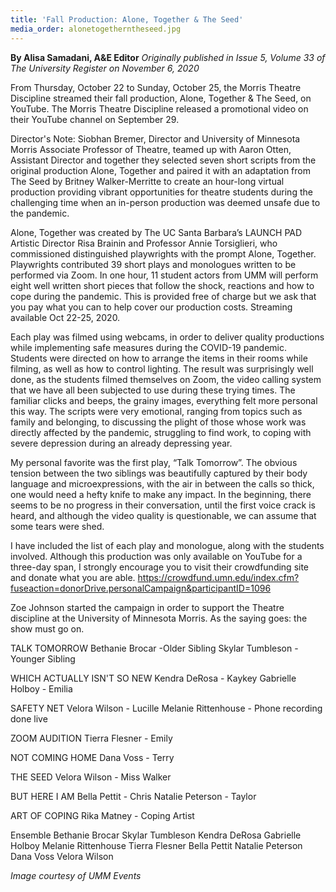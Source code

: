 ```yaml
---
title: 'Fall Production: Alone, Together & The Seed'
media_order: alonetogetherntheseed.jpg
---
```


**By Alisa Samadani, A&E Editor** _Originally published in Issue 5, Volume 33 of The University Register on November 6, 2020_

From Thursday, October 22 to Sunday, October 25, the Morris Theatre Discipline streamed their fall production, Alone, Together & The Seed, on YouTube. The Morris Theatre Discipline released a promotional video on their YouTube channel on September 29.

Director's Note:
Siobhan Bremer, Director and University of Minnesota Morris Associate Professor of Theatre, teamed up with Aaron Otten, Assistant Director and together they selected seven short scripts from the original production Alone, Together and paired it with an adaptation from The Seed by Britney Walker-Merritte to create an hour-long virtual production providing vibrant opportunities for theatre students during the challenging time when an in-person production was deemed unsafe due to the pandemic.

Alone, Together was created by The UC Santa Barbara’s LAUNCH PAD Artistic Director Risa Brainin and Professor Annie Torsiglieri, who commissioned distinguished playwrights with the prompt Alone, Together. Playwrights contributed 39 short plays and monologues written to be performed via Zoom.
In one hour, 11 student actors from UMM will perform eight well written short pieces that follow the shock, reactions and how to cope during the pandemic. This is provided free of charge but we ask that you pay what you can to help cover our production costs. Streaming available Oct 22-25, 2020.

Each play was filmed using webcams, in order to deliver quality productions while implementing safe measures during the COVID-19 pandemic. Students were directed on how to arrange the items in their rooms while filming, as well as how to control lighting. The result was surprisingly well done, as the students filmed themselves on Zoom, the video calling system that we have all been subjected to use during these trying times. The familiar clicks and beeps, the grainy images, everything felt more personal this way. The scripts were very emotional, ranging from topics such as family and belonging, to discussing the plight of those whose work was directly affected by the pandemic, struggling to find work, to coping with severe depression during an already depressing year. 

My personal favorite was the first play, “Talk Tomorrow”. The obvious tension between the two siblings was beautifully captured by their body language and microexpressions, with the air in between the calls so thick, one would need a hefty knife to make any impact. In the beginning, there seems to be no progress in their conversation, until the first voice crack is heard, and although the video quality is questionable, we can assume that some tears were shed.

I have included the list of each play and monologue, along with the students involved. Although this production was only available on YouTube for a three-day span, I strongly encourage you to visit their crowdfunding site and donate what you are able. 
https://crowdfund.umn.edu/index.cfm?fuseaction=donorDrive.personalCampaign&participantID=1096

Zoe Johnson started the campaign in order to support the Theatre discipline at the University of Minnesota Morris. As the saying goes: the show must go on.

TALK TOMORROW
Bethanie Brocar -Older Sibling
Skylar Tumbleson - Younger Sibling

WHICH ACTUALLY ISN'T SO NEW
Kendra DeRosa - Kaykey
Gabrielle Holboy - Emilia

SAFETY NET
Velora Wilson - Lucille
Melanie Rittenhouse - Phone recording done live

ZOOM AUDITION
Tierra Flesner - Emily

NOT COMING HOME
Dana Voss - Terry

THE SEED
Velora Wilson - Miss Walker

BUT HERE I AM
Bella Pettit - Chris
Natalie Peterson - Taylor

ART OF COPING
Rika Matney - Coping Artist​

Ensemble
Bethanie Brocar
Skylar Tumbleson
Kendra DeRosa
Gabrielle Holboy
Melanie Rittenhouse
Tierra Flesner
Bella Pettit
Natalie Peterson
Dana Voss
Velora Wilson

_Image courtesy of UMM Events_
